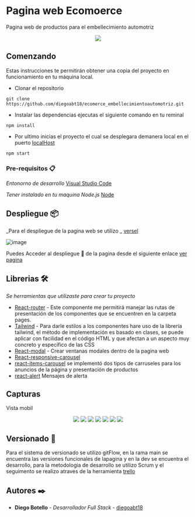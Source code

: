# Pagina web Ecomoerce

Pagina web de productos para el embellecimiento automotriz 
<p align="center"><img src="https://user-images.githubusercontent.com/47578861/158200711-0c92d3b7-839f-41c8-b182-314bb3514298.png"/></p> 

## Comenzando 

Estas instrucciones te permitirán obtener una copia del proyecto en funcionamiento en tu máquina local.

* Clonar el repositorio

```
git clone https://github.com/diegoabt18/ecomerce_embellecimientoautomotriz.git
```
* Instalar las dependencias ejecutas el siguiente comando en tu reminal

```
npm install
```

* Por ultimo inicias el proyecto el cual se desplegara demanera local en el puerto [localHost](http://localhost:3000/)

```
npm start
```

### Pre-requisitos 📋

_Entonorno de desarrollo_ [Visual Studio Code](https://code.visualstudio.com/)

_Tener instalado en tu maquina Node.js_ [Node](https://nodejs.org/es/)


## Despliegue 📦

_Para el despliegue de la pagina web se utilizo _ [versel](https://vercel.com/)

![image](https://user-images.githubusercontent.com/47578861/158201872-02d37ec3-5544-4696-ad9b-f85293706c59.png)

Puedes Acceder al despliegue 🚀 de la pagina desde el siguiente enlace [ver pagina](https://ecomerce-embellecimientoautomotrizv2-6zpwizccu-diegoabt18.vercel.app/)




## Librerias 🛠️

_Se  herramientas que utilizaste para crear tu proyecto_

* [React-router](https://reactrouter.com/) - Este componente me permitirá manejar las rutas de presentación de los componentes que se encuentren en la carpeta pages. 
* [Tailwind](https://tailwindcss.com/) - Para darle estilos a los componentes hare uso de la librería tailwind, el método de implementación es basado en clases, se puede aplicar con facilidad en el código HTML y que afectan a un aspecto muy concreto y específico de las CSS
* [React-modal](https://www.npmjs.com/package/react-modal) - Crear ventanas modales dentro de la pagina web
* [React-responsive-carousel](https://www.npmjs.com/package/react-responsive-carousel)
* [react-items-carousel](https://www.npmjs.com/package/react-items-carousel) 
se implementó dos tipos de carruseles para los anuncios de la página y presentación de productos
* [react-alert](https://www.npmjs.com/package/react-alert) Mensajes de alerta

## Capturas

Vista mobil
<p align="center"><img src="https://user-images.githubusercontent.com/47578861/158206899-9b0d27fc-822f-4d71-8c01-71677f7250ea.png"/>
<img src="https://user-images.githubusercontent.com/47578861/158207758-dbc302a7-0aca-460c-a7b3-c21b34830e9d.png"/>
  <img src="https://user-images.githubusercontent.com/47578861/158211041-2eb608e9-7140-468c-9c83-1ea1f5750721.png"/>
  <img src="https://user-images.githubusercontent.com/47578861/158211370-feeb14d0-5073-4316-bfb6-b17de19674cb.png"/>
  <img src="https://user-images.githubusercontent.com/47578861/158211643-8cb45b83-c9cc-45b9-be5a-cc1cd71c69c7.png"/>
  <img src="https://user-images.githubusercontent.com/47578861/158211918-fa3d92be-30de-48bc-ae36-91e5a07355ac.png"/>
  <img src="https://user-images.githubusercontent.com/47578861/158212176-7f92487e-b5aa-4a6d-a5c7-f1246ede6b34.png"/>

</p> 


## Versionado 📌

Para el sistema de versionado se utilizo gitFlow, en la rama main se encuentra las versiones funcionales de lapagina y en la dev se encuentra el desarrollo, para la metodologia de desarrollo se utilizo Scrum y el seguimento se realizo atraves de la herramienta [trello](https://trello.com/b/y5NISXvp/e-comerce) 

## Autores ✒️

* **Diego Botello** - *Desarrollador Full Stack* - [diegoabt18](https://github.com/diegoabt18/)

